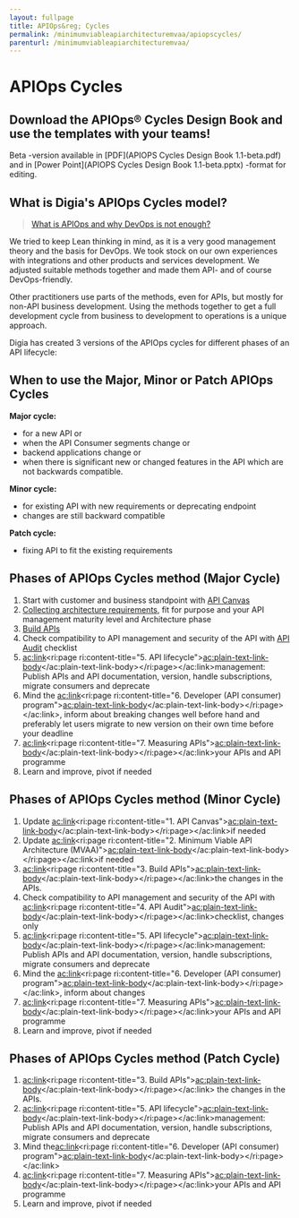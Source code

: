 ```yaml
---
layout: fullpage
title: APIOps&reg; Cycles
permalink: /minimumviableapiarchitecturemvaa/apiopscycles/
parenturl: /minimumviableapiarchitecturemvaa/
---
```


# APIOps Cycles

## Download the APIOps® Cycles Design Book and use the templates with your teams!

Beta -version available in [PDF](APIOPS Cycles Design Book 1.1-beta.pdf) and in [Power Point](APIOPS Cycles Design Book 1.1-beta.pptx) -format for editing. 

## What is Digia's APIOps Cycles model?

> [What is APIOps and why DevOps is not enough?](WhatIsAPIOps)

We tried to keep Lean thinking in mind, as it is a very good management theory and the basis for DevOps. We took stock on our own experiences with integrations and other products and services development. We adjusted suitable methods together and made them API- and of course DevOps-friendly.

Other practitioners use parts of the methods, even for APIs, but mostly for non-API business development. Using the methods together to get a full development cycle from business to development to operations is a unique approach.

Digia has created 3 versions of the APIOps cycles for different phases of an API lifecycle:

## When to use the Major, Minor or Patch APIOps Cycles 

**Major cycle:**

*   for a new API or
*   when the API Consumer segments change or
*   backend applications change or
*   when there is significant new or changed features in the API which are not backwards compatible.

**Minor cycle:**

*   for existing API with new requirements or deprecating endpoint
*   changes are still backward compatible

**Patch cycle:**

*   fixing API to fit the existing requirements

## Phases of APIOps Cycles method (Major Cycle)

1.  Start with customer and business standpoint with [API Canvas](1APICanvas)
2.  [Collecting architecture requirements](CollectingArchitectureRequirements), fit for purpose and your API management maturity level and Architecture phase
3.  [Build APIs](3BuildAPIs)
4.  Check compatibility to API management and security of the API with  [API Audit](4APIAudit) checklist
5.  <ac:link><ri:page ri:content-title="5\. API lifecycle"><ac:plain-text-link-body></ac:plain-text-link-body></ri:page></ac:link>management: Publish APIs and API documentation, version, handle subscriptions, migrate consumers and deprecate
6.  Mind the <ac:link><ri:page ri:content-title="6\. Developer (API consumer) program"><ac:plain-text-link-body></ac:plain-text-link-body></ri:page></ac:link>, inform about breaking changes well before hand and preferably let users migrate to new version on their own time before your deadline
7.  <ac:link><ri:page ri:content-title="7\. Measuring APIs"><ac:plain-text-link-body></ac:plain-text-link-body></ri:page></ac:link>your APIs and API programme
8.  Learn and improve, pivot if needed

## Phases of APIOps Cycles method (Minor Cycle)

1.  Update <ac:link><ri:page ri:content-title="1\. API Canvas"><ac:plain-text-link-body></ac:plain-text-link-body></ri:page></ac:link>if needed
2.  Update <ac:link><ri:page ri:content-title="2\. Minimum Viable API Architecture (MVAA)"><ac:plain-text-link-body></ac:plain-text-link-body></ri:page></ac:link>if needed
3.  <ac:link><ri:page ri:content-title="3\. Build APIs"><ac:plain-text-link-body></ac:plain-text-link-body></ri:page></ac:link>the changes in the APIs.
4.  Check compatibility to API management and security of the API with <ac:link><ri:page ri:content-title="4\. API Audit"><ac:plain-text-link-body></ac:plain-text-link-body></ri:page></ac:link>checklist, changes only
5.  <ac:link><ri:page ri:content-title="5\. API lifecycle"><ac:plain-text-link-body></ac:plain-text-link-body></ri:page></ac:link>management: Publish APIs and API documentation, version, handle subscriptions, migrate consumers and deprecate
6.  Mind the <ac:link><ri:page ri:content-title="6\. Developer (API consumer) program"><ac:plain-text-link-body></ac:plain-text-link-body></ri:page></ac:link>, inform about changes
7.  <ac:link><ri:page ri:content-title="7\. Measuring APIs"><ac:plain-text-link-body></ac:plain-text-link-body></ri:page></ac:link>your APIs and API programme
8.  Learn and improve, pivot if needed

## Phases of APIOps Cycles method (Patch Cycle)

1.  <ac:link><ri:page ri:content-title="3\. Build APIs"><ac:plain-text-link-body></ac:plain-text-link-body></ri:page></ac:link> the changes in the APIs.
2.  <ac:link><ri:page ri:content-title="5\. API lifecycle"><ac:plain-text-link-body></ac:plain-text-link-body></ri:page></ac:link>management: Publish APIs and API documentation, version, handle subscriptions, migrate consumers and deprecate
3.  Mind the<ac:link><ri:page ri:content-title="6\. Developer (API consumer) program"><ac:plain-text-link-body></ac:plain-text-link-body></ri:page></ac:link>
4.  <ac:link><ri:page ri:content-title="7\. Measuring APIs"><ac:plain-text-link-body></ac:plain-text-link-body></ri:page></ac:link>your APIs and API programme
5.  Learn and improve, pivot if needed
